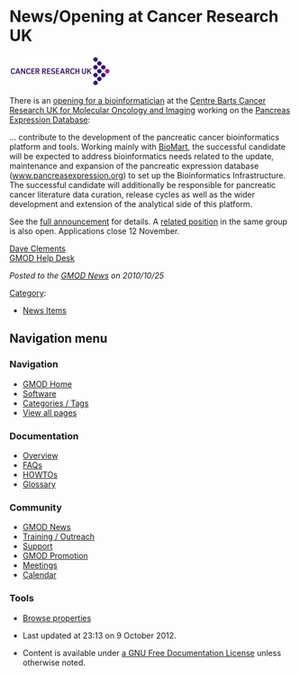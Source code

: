



<span id="top"></span>




# <span dir="auto">News/Opening at Cancer Research UK</span>











<a href="http://webapps.qmul.ac.uk/hr/vacancies/jobs.php?id=2042"
rel="nofollow"
title="Bioinformatician and Pancreatic Expression Database"><img
src="https://raw.githubusercontent.com/GMOD/gmod.github.io/main/mediawiki/images/thumb/2/21/CancerResearchUKLogo.jpg/180px-CancerResearchUKLogo.jpg"
srcset="https://raw.githubusercontent.com/GMOD/gmod.github.io/main/mediawiki/images/thumb/2/21/CancerResearchUKLogo.jpg/270px-CancerResearchUKLogo.jpg 1.5x, https://raw.githubusercontent.com/GMOD/gmod.github.io/main/mediawiki/images/thumb/2/21/CancerResearchUKLogo.jpg/360px-CancerResearchUKLogo.jpg 2x"
width="180" height="54"
alt="Bioinformatician and Pancreatic Expression Database" /></a>



There is an
<a href="http://webapps.qmul.ac.uk/hr/vacancies/jobs.php?id=2042"
class="external text" rel="nofollow">opening for a bioinformatician</a>
at the <a
href="http://www.cancer.qmul.ac.uk/research/molecular_oncology_imaging/index.html"
class="external text" rel="nofollow">Centre Barts Cancer Research UK for
Molecular Oncology and Imaging</a> working on the
<a href="http://www.pancreasexpression.org/" class="external text"
rel="nofollow">Pancreas Expression Database</a>:

... contribute to the development of the pancreatic cancer
bioinformatics platform and tools. Working mainly with
[BioMart](../BioMart "BioMart"), the successful candidate will be
expected to address bioinformatics needs related to the update,
maintenance and expansion of the pancreatic expression database
(<a href="http://www.pancreasexpression.org" class="external text"
rel="nofollow">www.pancreasexpression.org</a>) to set up the
Bioinformatics Infrastructure. The successful candidate will
additionally be responsible for pancreatic cancer literature data
curation, release cycles as well as the wider development and extension
of the analytical side of this platform.

See the
<a href="http://webapps.qmul.ac.uk/hr/vacancies/jobs.php?id=2042"
class="external text" rel="nofollow">full announcement</a> for details.
A <a href="http://webapps.qmul.ac.uk/hr/vacancies/jobs.php?id=2039"
class="external text" rel="nofollow">related position</a> in the same
group is also open. Applications close 12 November.

[Dave Clements](../User%3AClements "User%3AClements")  
[GMOD Help Desk](../GMOD_Help_Desk "GMOD Help Desk")

  



*Posted to the [GMOD News](../GMOD_News "GMOD News") on 2010/10/25*






[Category](../Special%3ACategories "Special%3ACategories"):

- [News Items](../Category%3ANews_Items "Category%3ANews Items")






## Navigation menu







<a href="../Main_Page"
style="background-image: url(../../images/GMOD-cogs.png);"
title="Visit the main page"></a>


### Navigation



- <span id="n-GMOD-Home">[GMOD Home](../Main_Page)</span>
- <span id="n-Software">[Software](../GMOD_Components)</span>
- <span id="n-Categories-.2F-Tags">[Categories /
  Tags](../Categories)</span>
- <span id="n-View-all-pages">[View all
  pages](../Special:AllPages)</span>




### Documentation



- <span id="n-Overview">[Overview](../Overview)</span>
- <span id="n-FAQs">[FAQs](../Category%3AFAQ)</span>
- <span id="n-HOWTOs">[HOWTOs](../Category%3AHOWTO)</span>
- <span id="n-Glossary">[Glossary](../Glossary)</span>




### Community



- <span id="n-GMOD-News">[GMOD News](../GMOD_News)</span>
- <span id="n-Training-.2F-Outreach">[Training /
  Outreach](../Training_and_Outreach)</span>
- <span id="n-Support">[Support](../Support)</span>
- <span id="n-GMOD-Promotion">[GMOD Promotion](../GMOD_Promotion)</span>
- <span id="n-Meetings">[Meetings](../Meetings)</span>
- <span id="n-Calendar">[Calendar](../Calendar)</span>




### Tools

- <span id="t-smwbrowselink"><a href="../Special%3ABrowse/News-2FOpening_at_Cancer_Research_UK"
  rel="smw-browse">Browse properties</a></span>



- <span id="footer-info-lastmod">Last updated at 23:13 on 9 October
  2012.</span>
<!-- - <span id="footer-info-viewcount">5,666 page views.</span> -->
- <span id="footer-info-copyright">Content is available under
  <a href="http://www.gnu.org/licenses/fdl-1.3.html" class="external"
  rel="nofollow">a GNU Free Documentation License</a> unless otherwise
  noted.</span>

<!-- -->



<!-- -->




